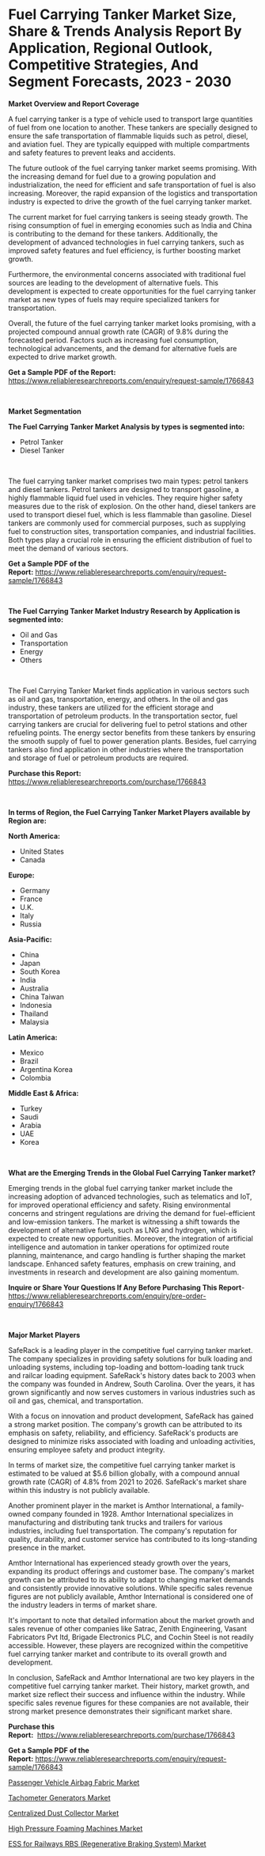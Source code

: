 <p><h1>Fuel Carrying Tanker Market Size, Share & Trends Analysis Report By Application, Regional Outlook, Competitive Strategies, And Segment Forecasts, 2023 - 2030</h1></p><p><strong>Market Overview and Report Coverage</strong></p>
<p><p>A fuel carrying tanker is a type of vehicle used to transport large quantities of fuel from one location to another. These tankers are specially designed to ensure the safe transportation of flammable liquids such as petrol, diesel, and aviation fuel. They are typically equipped with multiple compartments and safety features to prevent leaks and accidents.</p><p>The future outlook of the fuel carrying tanker market seems promising. With the increasing demand for fuel due to a growing population and industrialization, the need for efficient and safe transportation of fuel is also increasing. Moreover, the rapid expansion of the logistics and transportation industry is expected to drive the growth of the fuel carrying tanker market.</p><p>The current market for fuel carrying tankers is seeing steady growth. The rising consumption of fuel in emerging economies such as India and China is contributing to the demand for these tankers. Additionally, the development of advanced technologies in fuel carrying tankers, such as improved safety features and fuel efficiency, is further boosting market growth.</p><p>Furthermore, the environmental concerns associated with traditional fuel sources are leading to the development of alternative fuels. This development is expected to create opportunities for the fuel carrying tanker market as new types of fuels may require specialized tankers for transportation.</p><p>Overall, the future of the fuel carrying tanker market looks promising, with a projected compound annual growth rate (CAGR) of 9.8% during the forecasted period. Factors such as increasing fuel consumption, technological advancements, and the demand for alternative fuels are expected to drive market growth.</p></p>
<p><strong>Get a Sample PDF of the Report:</strong> <a href="https://www.reliableresearchreports.com/enquiry/request-sample/1766843">https://www.reliableresearchreports.com/enquiry/request-sample/1766843</a></p>
<p>&nbsp;</p>
<p><strong>Market Segmentation</strong></p>
<p><strong>The Fuel Carrying Tanker Market Analysis by types is segmented into:</strong></p>
<p><ul><li>Petrol Tanker</li><li>Diesel Tanker</li></ul></p>
<p>&nbsp;</p>
<p><p>The fuel carrying tanker market comprises two main types: petrol tankers and diesel tankers. Petrol tankers are designed to transport gasoline, a highly flammable liquid fuel used in vehicles. They require higher safety measures due to the risk of explosion. On the other hand, diesel tankers are used to transport diesel fuel, which is less flammable than gasoline. Diesel tankers are commonly used for commercial purposes, such as supplying fuel to construction sites, transportation companies, and industrial facilities. Both types play a crucial role in ensuring the efficient distribution of fuel to meet the demand of various sectors.</p></p>
<p><strong>Get a Sample PDF of the Report:</strong>&nbsp;<a href="https://www.reliableresearchreports.com/enquiry/request-sample/1766843">https://www.reliableresearchreports.com/enquiry/request-sample/1766843</a></p>
<p>&nbsp;</p>
<p><strong>The Fuel Carrying Tanker Market Industry Research by Application is segmented into:</strong></p>
<p><ul><li>Oil and Gas</li><li>Transportation</li><li>Energy</li><li>Others</li></ul></p>
<p>&nbsp;</p>
<p><p>The Fuel Carrying Tanker Market finds application in various sectors such as oil and gas, transportation, energy, and others. In the oil and gas industry, these tankers are utilized for the efficient storage and transportation of petroleum products. In the transportation sector, fuel carrying tankers are crucial for delivering fuel to petrol stations and other refueling points. The energy sector benefits from these tankers by ensuring the smooth supply of fuel to power generation plants. Besides, fuel carrying tankers also find application in other industries where the transportation and storage of fuel or petroleum products are required.</p></p>
<p><strong>Purchase this Report:</strong>&nbsp; <a href="https://www.reliableresearchreports.com/purchase/1766843">https://www.reliableresearchreports.com/purchase/1766843</a></p>
<p>&nbsp;</p>
<p><strong>In terms of Region, the Fuel Carrying Tanker Market Players available by Region are:</strong></p>
<p>
    <p> <strong> North America: </strong>
        <ul>
            <li>United States</li>
            <li>Canada</li>
        </ul>
        </p> 
    <p> <strong> Europe: </strong>
        <ul>
            <li>Germany</li>
            <li>France</li>
            <li>U.K.</li>
            <li>Italy</li>
            <li>Russia</li>
        </ul>
        </p> 
    <p> <strong> Asia-Pacific: </strong>
        <ul>
            <li>China</li>
            <li>Japan</li>
            <li>South Korea</li>
            <li>India</li>
            <li>Australia</li>
            <li>China Taiwan</li>
            <li>Indonesia</li>
            <li>Thailand</li>
            <li>Malaysia</li>
        </ul>
        </p> 
    <p> <strong> Latin America: </strong>
        <ul>
            <li>Mexico</li>
            <li>Brazil</li>
            <li>Argentina Korea</li>
            <li>Colombia</li>
        </ul>
        </p> 
    <p> <strong> Middle East & Africa: </strong>
        <ul>
            <li>Turkey</li>
            <li>Saudi</li>
            <li>Arabia</li>
            <li>UAE</li>
            <li>Korea</li>
        </ul>
    </p>
    </p>
<p>&nbsp;</p>
<p><strong>What are the Emerging Trends in the Global Fuel Carrying Tanker market?</strong></p>
<p><p>Emerging trends in the global fuel carrying tanker market include the increasing adoption of advanced technologies, such as telematics and IoT, for improved operational efficiency and safety. Rising environmental concerns and stringent regulations are driving the demand for fuel-efficient and low-emission tankers. The market is witnessing a shift towards the development of alternative fuels, such as LNG and hydrogen, which is expected to create new opportunities. Moreover, the integration of artificial intelligence and automation in tanker operations for optimized route planning, maintenance, and cargo handling is further shaping the market landscape. Enhanced safety features, emphasis on crew training, and investments in research and development are also gaining momentum.</p></p>
<p><strong>Inquire or Share Your Questions If Any Before Purchasing This Report</strong>- <a href="https://www.reliableresearchreports.com/enquiry/pre-order-enquiry/1766843">https://www.reliableresearchreports.com/enquiry/pre-order-enquiry/1766843</a></p>
<p>&nbsp;</p>
<p><strong>Major Market Players</strong></p>
<p><p>SafeRack is a leading player in the competitive fuel carrying tanker market. The company specializes in providing safety solutions for bulk loading and unloading systems, including top-loading and bottom-loading tank truck and railcar loading equipment. SafeRack's history dates back to 2003 when the company was founded in Andrew, South Carolina. Over the years, it has grown significantly and now serves customers in various industries such as oil and gas, chemical, and transportation.</p><p>With a focus on innovation and product development, SafeRack has gained a strong market position. The company's growth can be attributed to its emphasis on safety, reliability, and efficiency. SafeRack's products are designed to minimize risks associated with loading and unloading activities, ensuring employee safety and product integrity.</p><p>In terms of market size, the competitive fuel carrying tanker market is estimated to be valued at $5.6 billion globally, with a compound annual growth rate (CAGR) of 4.8% from 2021 to 2026. SafeRack's market share within this industry is not publicly available.</p><p>Another prominent player in the market is Amthor International, a family-owned company founded in 1928. Amthor International specializes in manufacturing and distributing tank trucks and trailers for various industries, including fuel transportation. The company's reputation for quality, durability, and customer service has contributed to its long-standing presence in the market.</p><p>Amthor International has experienced steady growth over the years, expanding its product offerings and customer base. The company's market growth can be attributed to its ability to adapt to changing market demands and consistently provide innovative solutions. While specific sales revenue figures are not publicly available, Amthor International is considered one of the industry leaders in terms of market share.</p><p>It's important to note that detailed information about the market growth and sales revenue of other companies like Satrac, Zenith Engineering, Vasant Fabricators Pvt ltd, Brigade Electronics PLC, and Cochin Steel is not readily accessible. However, these players are recognized within the competitive fuel carrying tanker market and contribute to its overall growth and development.</p><p>In conclusion, SafeRack and Amthor International are two key players in the competitive fuel carrying tanker market. Their history, market growth, and market size reflect their success and influence within the industry. While specific sales revenue figures for these companies are not available, their strong market presence demonstrates their significant market share.</p></p>
<p><strong>Purchase this Report:</strong>&nbsp;&nbsp;<a href="https://www.reliableresearchreports.com/purchase/1766843">https://www.reliableresearchreports.com/purchase/1766843</a></p>
<p></p>
<p><strong>Get a Sample PDF of the Report:</strong>&nbsp;<a href="https://www.reliableresearchreports.com/enquiry/request-sample/1766843">https://www.reliableresearchreports.com/enquiry/request-sample/1766843</a></p>
<p><p><a href="https://github.com/deliacustodio40/Market-Research-Report-List-1/blob/main/passenger-vehicle-airbag-fabric-market.md">Passenger Vehicle Airbag Fabric Market</a></p><p><a href="https://medium.com/@klebogdani/tachometer-generators-nbsp-market-focuses-on-market-share-size-and-projected-forecast-till-2030-4604de7c09ca">Tachometer Generators Market</a></p><p><a href="https://www.linkedin.com/pulse/centralized-dust-collector-market-share-amp-new-trends-analysis-06b1e/">Centralized Dust Collector Market</a></p><p><a href="https://www.linkedin.com/pulse/high-pressure-foaming-machines-market-size-growth-forecast-wache/">High Pressure Foaming Machines Market</a></p><p><a href="https://github.com/maliyahmorrow6654/Market-Research-Report-List-1/blob/main/ess-for-railways-rbs-regenerative-braking-system-market.md">ESS for Railways RBS (Regenerative Braking System) Market</a></p></p>